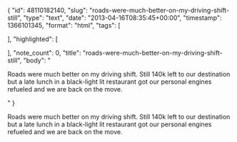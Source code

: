 {
  "id": 48110182140,
  "slug": "roads-were-much-better-on-my-driving-shift-still",
  "type": "text",
  "date": "2013-04-16T08:35:45+00:00",
  "timestamp": 1366101345,
  "format": "html",
  "tags": [

  ],
  "highlighted": [

  ],
  "note_count": 0,
  "title": "roads-were-much-better-on-my-driving-shift-still",
  "body": "<p>Roads were much better on my driving shift. Still 140k left to our destination but a late lunch in a black-light lit restaurant got our personal engines refueled and we are back on the move.</p>"
}

<p>Roads were much better on my driving shift. Still 140k left to our destination but a late lunch in a black-light lit restaurant got our personal engines refueled and we are back on the move.</p>